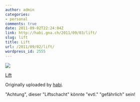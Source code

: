 ```yaml
---
author: admin
categories:
- personal
comments: true
date: 2011-09-02T22:24:04Z
link: http://habi.gna.ch/2011/09/03/lift/
slug: lift
title: Lift
url: /2011/09/02/lift/
wordpress_id: 2555
---
```


[![](http://farm7.static.flickr.com/6066/6107521010_7c32728e36_m.jpg)](http://www.flickr.com/photos/habi/6107521010/)
   

 
  [Lift](http://www.flickr.com/photos/habi/6107521010/)
    

  Originally uploaded by [habi](http://www.flickr.com/photos/habi/).
 



"Achtung", dieser "Liftschacht" könnte "evtl." "gefährlich" sein!
  

